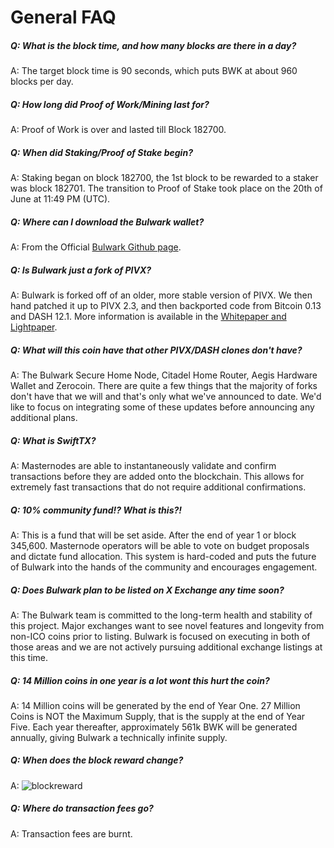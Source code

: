 # General FAQ

##### Q: What is the block time, and how many blocks are there in a day?

A: The target block time is 90 seconds, which puts BWK at about 960 blocks per day.

##### Q: How long did Proof of Work/Mining last for?

A: Proof of Work is over and lasted till Block 182700.

##### Q: When did Staking/Proof of Stake begin?

A: Staking began on block 182700, the 1st block to be rewarded to a staker was block 182701.
The transition to Proof of Stake took place on the 20th of June at 11:49 PM (UTC).

##### Q: Where can I download the Bulwark wallet?

A: From the Official [Bulwark Github page](https://github.com/bulwark-crypto/Bulwark/releases).

##### Q: Is Bulwark just a fork of PIVX?

A: Bulwark is forked off of an older, more stable version of PIVX. We then hand patched it up to PIVX 2.3, and then backported code from Bitcoin 0.13 and DASH 12.1. More information is available in the [Whitepaper and Lightpaper](https://bulwarkcrypto.com/whitepaper).

##### Q: What will this coin have that other PIVX/DASH clones don't have?

A: The Bulwark Secure Home Node, Citadel Home Router, Aegis Hardware Wallet and Zerocoin. There are quite a few things that the majority of forks don't have that we will and that's only what we've announced to date. We'd like to focus on integrating some of these updates before announcing any additional plans.

##### Q: What is SwiftTX?

A: Masternodes are able to instantaneously validate and confirm transactions before they are added onto the blockchain. This allows for extremely fast transactions that do not require additional confirmations.

##### Q: 10% community fund!? What is this?!

A: This is a fund that will be set aside. After the end of year 1 or block 345,600. Masternode operators will be able to vote on budget proposals and dictate fund allocation. This system is hard-coded and puts the future of Bulwark into the hands of the community and encourages engagement.

##### Q: Does Bulwark plan to be listed on **X Exchange** any time soon?

A: The Bulwark team is committed to the long-term health and stability of this project. Major exchanges want to see novel features and longevity from non-ICO coins prior to listing. Bulwark is focused on executing in both of those areas and we are not actively pursuing additional exchange listings at this time.

##### Q: 14 Million coins in one year is a lot wont this hurt the coin?

A: 14 Million coins will be generated by the end of Year One. 27 Million Coins is NOT the Maximum Supply, that is the supply at the end of Year Five. Each year thereafter, approximately 561k BWK will be generated annually, giving Bulwark a technically infinite supply.

##### Q: When does the block reward change?

A: ![blockreward](https://kb.bulwarkcrypto.com/assets/images/blockreward.png)

##### Q: Where do transaction fees go?

A: Transaction fees are burnt.

